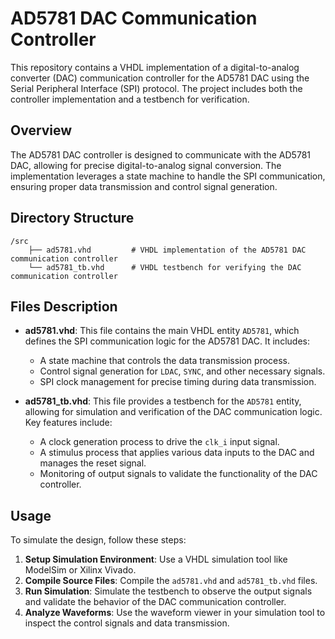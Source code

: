 # AD5781 DAC Communication Controller

This repository contains a VHDL implementation of a digital-to-analog converter (DAC) communication controller for the AD5781 DAC using the Serial Peripheral Interface (SPI) protocol. The project includes both the controller implementation and a testbench for verification.

## Overview

The AD5781 DAC controller is designed to communicate with the AD5781 DAC, allowing for precise digital-to-analog signal conversion. The implementation leverages a state machine to handle the SPI communication, ensuring proper data transmission and control signal generation.

## Directory Structure

```
/src
    ├── ad5781.vhd         # VHDL implementation of the AD5781 DAC communication controller
    └── ad5781_tb.vhd      # VHDL testbench for verifying the DAC communication controller
```

## Files Description

- **ad5781.vhd**: This file contains the main VHDL entity `AD5781`, which defines the SPI communication logic for the AD5781 DAC. It includes:
  - A state machine that controls the data transmission process.
  - Control signal generation for `LDAC`, `SYNC`, and other necessary signals.
  - SPI clock management for precise timing during data transmission.

- **ad5781_tb.vhd**: This file provides a testbench for the `AD5781` entity, allowing for simulation and verification of the DAC communication logic. Key features include:
  - A clock generation process to drive the `clk_i` input signal.
  - A stimulus process that applies various data inputs to the DAC and manages the reset signal.
  - Monitoring of output signals to validate the functionality of the DAC controller.

## Usage

To simulate the design, follow these steps:

1. **Setup Simulation Environment**: Use a VHDL simulation tool like ModelSim or Xilinx Vivado.
2. **Compile Source Files**: Compile the `ad5781.vhd` and `ad5781_tb.vhd` files.
3. **Run Simulation**: Simulate the testbench to observe the output signals and validate the behavior of the DAC communication controller.
4. **Analyze Waveforms**: Use the waveform viewer in your simulation tool to inspect the control signals and data transmission.
